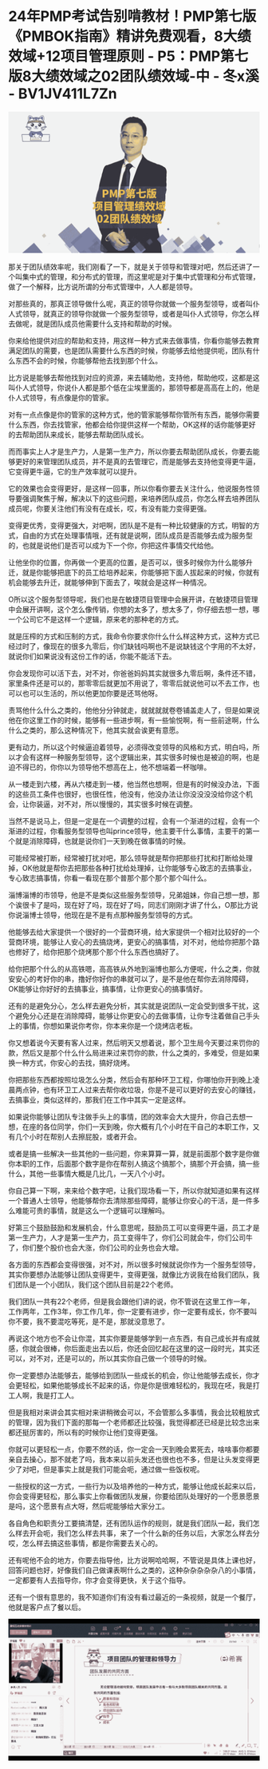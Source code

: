 # 24年PMP考试告别啃教材！PMP第七版《PMBOK指南》精讲免费观看，8大绩效域+12项目管理原则 - P5：PMP第七版8大绩效域之02团队绩效域-中 - 冬x溪 - BV1JV411L7Zn

![](img/1944abd7ac88572c5f91ef86bdc4f6c6_0.png)

那关于团队绩效率呢，我们刚看了一下，就是关于领导和管理对吧，然后还讲了一个叫集中式的管理，和分布式的管理，而这里呢是对于集中式管理和分布式管理，做了一个解释，比方说所谓的分布式管理中，人人都是领导。

对那些真的，那真正领导做什么呢，真正的领导你就做一个服务型领导，或者叫仆人式领导，就真正的领导你就做一个服务型领导，或者是叫仆人式领导，你怎么样去做呢，就是团队成员他需要什么支持和帮助的时候。

你来给他提供对应的帮助和支持，用这样一种方式来去做事情，你看你能够去教育满足团队的需要，也是团队需要什么东西的时候，你能够去给他提供呃，团队有什么东西不会的时候，你能够帮他去找到那个什么。

比方说是能够去帮他找到对应的资源，来去辅助他，支持他，帮助他哎，这都是这叫仆人式领导，你说仆人都是那个低在尘埃里面的，那领导都是高高在上的，他是仆人式领导，有点像是你的管家。

对有一点点像是你的管家的这种方式，他的管家能够帮你管所有东西，能够你需要什么东西，你去找管家，他都会给你提供这样一个帮助，OK这样的话你能够更好的去帮助团队来成长，能够去帮助团队成长。

而而事实上人才是生产力，人是第一生产力，所以你要去帮助团队成长，你要去能够更好的来管理团队成员，并不是真的去管理它，而是能够去支持他变得更牛逼，它变得更牛逼，它的生产效率就可以提升。

它的效果也会变得更好，是这样一回事，所以你看你要去关注什么，他说服务性领导要强调聚焦于解，解决以下的这些问题，来培养团队成员，你怎么样去培养团队成员呢，你要关注他们有没有在成长，哎，有没有能力变得更强。

变得更优秀，变得更强大，对吧啊，团队是不是有一种比较健康的方式，明智的方式，自由的方式在处理事情哦，还有就是说啊，团队成员是否能够去成为服务型的，也就是说他们是否可以成为下一个你，你把这件事情交代给他。

让他坐你的位置，你再做一个更高的位置，是否可以，很多时候你为什么能够升迁，就是你能够把底下的员工给培养起来，你能够把下面人拔起来的时候，你就有机会能够去升迁，就能够伸到下面去了，唉就会是这样一种情况。

O所以这个服务型领导呢，我们也是在敏捷项目管理中会展开讲，在敏捷项目管理中会展开讲啊，这个怎么像传销，你想的太多了，想太多了，你仔细去想一想，哪一个公司它不是这样一个逻辑，原来老的那种老的方式。

就是压榨的方式和压制的方式，我命令你要求你什么什么样这种方式，这种方式已经过时了，像现在的很多九零后，你们缺钱吗啊也不是说缺钱这个字用的不太好，就说你们如果说没有这份工作的话，你能不能活下去。

你会发现你可以活下去，对不对，你爸爸妈妈其实就很多九零后啊，条件还不错，家里条件还是可以的，那零零后就更加不用说了，零零后就说他可以不去工作，也可以也可以生活的，所以他更加你要是还骂他呀。

责骂他什么什么之类的，他他分分钟就走，就就就就卷卷铺盖走人了，但是如果说他在你这里工作的时候，能够有一些进步啊，有一些愉悦啊，有一些前途啊，什么什么之类的，那么这种情况下，他其实就会诶更有意愿。

更有动力，所以这个时候逼迫着领导，必须得改变领导的风格和方式，明白吗，所以才会有这样一种服务型领导，这个逻辑出来，其实很多时候也是被迫的啊，也是迫不得已的，你你以为领导他不想高在上，他不想端着一杯咖啡。

从一楼走到六楼，再从六楼走到一楼，他当然也想啊，但是有的时候没办法，下面的这些员工条件也很好，也很任性，他没有，他没办法让你没没没没给你这个机会，让你装逼，对不对，所以慢慢的，其实很多时候在调整。

当然不是说马上，但是一定是在一个调整的过程，会有一个渐进的过程，会有一个渐进的过程，你看服务型领导也叫prince领导，他主要干什么事情，主要干的第一个就是消除障碍，也就是说你们一天到晚在做事情的时候。

可能经常被打断，经常被打扰对吧，那么领导就是帮你把那些打扰和打断给处理掉，OK他就是帮你去把那些各种打扰给处理掉，让你能够专心致志的去搞事业，专心致志搞事情，你看一看现在那个普那个那个那个那个叫什么。

淄博淄博的市领导，他是不是类似这些服务型领导，兄弟姐妹，你自己想一想，那个诶很卡了是吗，现在好了吗，现在好了吗，同志们刚刚才讲了什么，O那比方说你说淄博士领导，他现在是不是有点那种服务型领导的方式。

他能够去给大家提供一个很好的一个营商环境，给大家提供一个相对比较好的一个营商环境，能够让人安心的去搞烧烤，更安心的搞事情，对不对，他给你把那个路也修好了，给你把那个烧烤那个那个什么东西也搞好了。

给你把那个什么的从高铁嗯，高高铁从外地到淄博也那么方便呢，什么之类，你就安安心的考好你的串，撸好你好你的串就可以了，是不是他在帮你去消除障碍，OK能够让你好好的去搞事业，搞事情，让你更安心的搞事情好。

还有的是避免分心，怎么样去避免分析，其实就是说团队一定会受到很多干扰，这个避免分心还是在消除障碍，能够让你更安心的去做事情，让你专注着做自己手头上的事情，你想如果说你考你，你本来你是一个烧烤店老板。

你又想着说今天要有客人过来，然后明天又想着说，那个卫生局今天要过来罚你的款，然后又是那个什么什么局进来过来罚你的款，什么之类的，多难受，但是如果换一种方式，你安心的去找，搞好烧烤。

你把那些东西都按照垃圾怎么分类，然后会有那种环卫工程，你哪怕你开到晚上凌晨两点钟，也有环卫工人过来去帮你收垃圾，你是不是可以更好的去安心的赚钱，去搞事业，类似这样的，那我们在工作中其实一定是这样。

如果说你能够让团队专注做手头上的事情，团的效率会大大提升，你自己去想一想，在座的各位同学，你们一天到晚，你大概有几个小时在干自己的本职工作，又有几个小时在帮别人去擦屁股，或者开会。

或者是搞一些解决一些其他的一些问题，你来算算一算，就是前面那个数字是你做你本职的工作，后面那个数字是你在帮别人搞这个搞那个，搞那个开会搞，搞一些什么，其他一些事情大概是几比几，一天八个小时。

你自己算一下啊，来来给个数字吧，让我们现场看一下，所以你就知道如果有这样一个普通人士领导，他能够帮你去清除那些障碍，能够让你安心的干活，是一件多么难能可贵的事情，就是这么一个逻辑可以理解吗。

好第三个鼓励鼓励和发展机会，什么意思呢，鼓励员工可以变得更牛逼，员工才是第一生产力，人才是第一生产力，员工变得牛了，你们公司就会牛，你们公司牛了，你们整个股价也会大涨，你们公司的业务也会大增。

各方面的东西都会变得很强，对不对，所以很多时候就说你作为一个服务型领导，其实你要想办法能够让团队变得更牛，变得更强，就像比方说我在给我们团队，我们团队是一个小团队，我们这个团队目前是22个老师。

我们团队一共有22个老师，但是我会跟他们讲的说，你不管说在这里工作一年，工作两年，工作3年，你工作几年，你一定要有进步，你一定要有成长，你不要叫你不要，我不要混吃等死，是不是，那就没意思了。

再说这个地方也不会让你混，其实你要是能够学到一点东西，有自己成长并有成就感，你就会很棒，你后面走出去以后，你还会回忆起在这里的这一段时光，其实还可以，对不对，还是可以的，所以其实你自己做一个领导的时候。

你一定要想办法能够去，能够给到团队一些成长的机会，你让他能够去成长，你才会更轻松，如果他能够成长不起来的话，你是你是很难轻松的，我现在呸，我是打工人啊，我是打工人。

但是我相对来讲会其实相对来讲稍微会可以，不会管那么多事情，我会比较粗放式的管理，因为我们下面的那每一个老师都还比较强，我觉得都还已经是比较念出来都还挺厉害的，所以有的时候你让他们变得更强。

你就可以更轻松一点，你要不然的话，你一定会一天到晚会累死去，啥啥事你都要亲自去操心，那不就老了吗，我本来以前头发还也很也也不多，但是让头发变得更少了对吧，但是事实上就是我们可能会呃，通过做一些饭权呢。

一些授权的这一方式，一些行为以及培养他的一种方式，能够让他成长起来以后，你会变得更轻松，那么事实上你看做团队发展，你要给团队处理好的一个愿景愿景是吗，这个愿景有点大呀，然后呢能够给大家分工。

各自角色和职责分工要搞清楚，还有团队运作的规则，就是我们团队一起，我们怎么样去开会呃，我们怎么样去共事，来了一个什么新的任务以后，大家怎么样去分哎，怎么样去搞这些事情，都是你需要去关心的。

还有呢他不会的地方，你要去指导他，比方说啊哈哈啊，不管说是具体上课也好，回答问题也好，好像我们自己做课表啊什么之类的，这种杂杂杂杂杂八的小事情，一定都要有人去指导你，你才会变得更快，关于这个指导。

还有一个很有意思的，我不知道你们有没有看过最近的一条视频，就是一个餐厅，他就是客户点了餐以后。

![](img/1944abd7ac88572c5f91ef86bdc4f6c6_2.png)